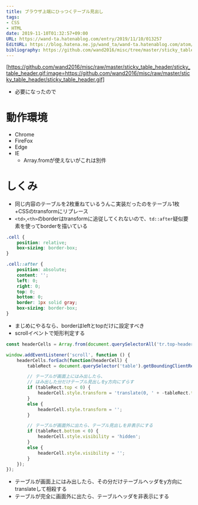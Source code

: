 ```yaml
---
title: ブラウザ上端にひっつくテーブル見出し
tags:
- CSS
- HTML
date: 2019-11-10T01:32:57+09:00
URL: https://wand-ta.hatenablog.com/entry/2019/11/10/013257
EditURL: https://blog.hatena.ne.jp/wand_ta/wand-ta.hatenablog.com/atom/entry/26006613463635792
bibliography: https://github.com/wand2016/misc/tree/master/sticky_table_header
---
```




[https://github.com/wand2016/misc/raw/master/sticky_table_header/sticky_table_header.gif:image=https://github.com/wand2016/misc/raw/master/sticky_table_header/sticky_table_header.gif]



- 必要になったので

# 動作環境

- Chrome
- FireFox
- Edge
- IE
    - Array.fromが使えないがこれは別件

# しくみ

- 同じ内容のテーブルを2枚重ねているうんこ実装だったのをテーブル1枚+CSSのtransformにリプレース
- `<td>`,`<th>`のborderはtransformに追従してくれないので、`td::after`疑似要素を使ってborderを描いている

```css
.cell {
    position: relative;
    box-sizing: border-box;
}

.cell::after {
    position: absolute;
    content: '';
    left: 0;
    right: 0;
    top: 0;
    bottom: 0;
    border: 1px solid gray;
    box-sizing: border-box;
}
```

- まじめにやるなら、borderはleftとtopだけに設定すべき
- scrollイベントで矩形判定する

```javascript
const headerCells = Array.from(document.querySelectorAll('tr.top-header .cell'));

window.addEventListener('scroll', function () {
    headerCells.forEach(function(headerCell) {
        tableRect = document.querySelector('table').getBoundingClientRect();

        // テーブルが画面上にはみ出したら、
        // はみ出した分だけテーブル見出しをy方向にずらす
        if (tableRect.top < 0) {
            headerCell.style.transform = 'translate(0, ' + -tableRect.top +'px)';
        }
        else {
            headerCell.style.transform = '';
        }

        // テーブルが画面外に出たら、テーブル見出しを非表示にする
        if (tableRect.bottom < 0) {
            headerCell.style.visibility = 'hidden';
        }
        else {
            headerCell.style.visibility = '';
        }
    });
});
```

- テーブルが画面上にはみ出したら、その分だけテーブルヘッダをy方向にtranslateして相殺する
- テーブルが完全に画面外に出たら、テーブルヘッダを非表示にする
